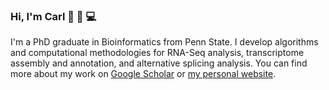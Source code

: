 ### Hi, I'm Carl 🧐 🧬 💻

<!--
**x-zang/x-zang** is a ✨ _special_ ✨ repository because its `README.md` (this file) appears on your GitHub profile.

Here are some ideas to get you started:

- 🔭 I’m currently working on ...
- 🌱 I’m currently learning ...
- 👯 I’m looking to collaborate on ...
- 🤔 I’m looking for help with ...
- 💬 Ask me about ...
- 📫 How to reach me: ...
- 😄 Pronouns: ...
- ⚡ Fun fact: ...
-->
I'm a PhD graduate in Bioinformatics from Penn State. 
I develop algorithms and computational methodologies for RNA-Seq analysis, transcriptome assembly and annotation, and alternative splicing analysis. You can find more about my work on [Google Scholar](https://scholar.google.com/citations?user=tZhzac0AAAAJ) or [my personal website](https://x-zang.github.io/).
